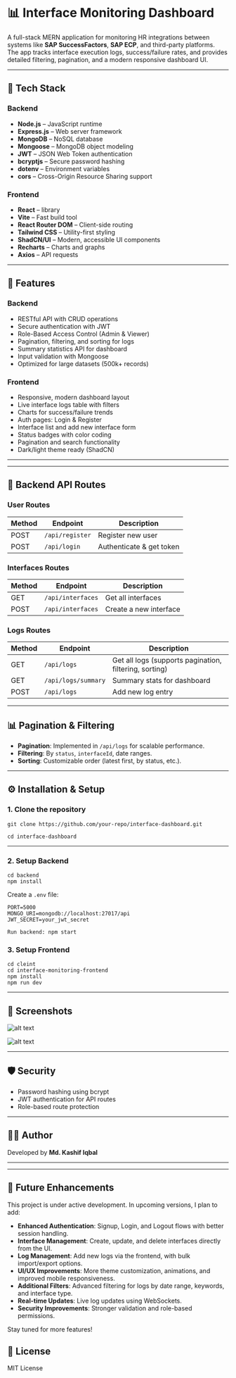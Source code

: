 # 📊 Interface Monitoring Dashboard

A full-stack MERN application for monitoring HR integrations between systems like **SAP SuccessFactors**, **SAP ECP**, and third-party platforms.  
The app tracks interface execution logs, success/failure rates, and provides detailed filtering, pagination, and a modern responsive dashboard UI.

---

## 🚀 Tech Stack

### **Backend**
- **Node.js** – JavaScript runtime
- **Express.js** – Web server framework
- **MongoDB** – NoSQL database
- **Mongoose** – MongoDB object modeling
- **JWT** – JSON Web Token authentication
- **bcryptjs** – Secure password hashing
- **dotenv** – Environment variables
- **cors** – Cross-Origin Resource Sharing support

### **Frontend**
- **React** –  library
- **Vite** – Fast build tool
- **React Router DOM** – Client-side routing
- **Tailwind CSS** – Utility-first styling
- **ShadCN/UI** – Modern, accessible UI components
- **Recharts** – Charts and graphs
- **Axios** – API requests

---

## 📌 Features

### **Backend**
- RESTful API with CRUD operations
- Secure authentication with JWT
- Role-Based Access Control (Admin & Viewer)
- Pagination, filtering, and sorting for logs
- Summary statistics API for dashboard
- Input validation with Mongoose
- Optimized for large datasets (500k+ records)

### **Frontend**
- Responsive, modern dashboard layout
- Live interface logs table with filters
- Charts for success/failure trends
- Auth pages: Login & Register
- Interface list and add new interface form
- Status badges with color coding
- Pagination and search functionality
- Dark/light theme ready (ShadCN)

---

<!-- ## 📂 Project Structure -->


---

## 🔗 Backend API Routes

### **User Routes**
| Method | Endpoint | Description |
|--------|----------|-------------|
| POST | `/api/register` | Register new user |
| POST | `/api/login` | Authenticate & get token |

### **Interfaces Routes**
| Method | Endpoint | Description |
|--------|----------|-------------|
| GET | `/api/interfaces` | Get all interfaces |
| POST | `/api/interfaces` | Create a new interface |

### **Logs Routes**
| Method | Endpoint | Description |
|--------|----------|-------------|
| GET | `/api/logs` | Get all logs (supports pagination, filtering, sorting) |
| GET | `/api/logs/summary` | Summary stats for dashboard |
| POST | `/api/logs` | Add new log entry |

---

## 📊 Pagination & Filtering
- **Pagination**: Implemented in `/api/logs` for scalable performance.
- **Filtering**: By `status`, `interfaceId`, date ranges.
- **Sorting**: Customizable order (latest first, by status, etc.).

---

## ⚙️ Installation & Setup

### **1. Clone the repository**


```
git clone https://github.com/your-repo/interface-dashboard.git

cd interface-dashboard
```

***

### **2. Setup Backend**
```
cd backend
npm install
```
Create a `.env` file:
```
PORT=5000
MONGO_URI=mongodb://localhost:27017/api
JWT_SECRET=your_jwt_secret
```

```
Run backend: npm start
```


### **3. Setup Frontend**
```
cd cleint
cd interface-monitoring-frontend
npm install
npm run dev
```


---

## 📸 Screenshots 

![alt text](image.png)


![alt text](image-1.png)

---

## 🛡 Security
- Password hashing using bcrypt
- JWT authentication for API routes
- Role-based route protection

---

## 👨‍💻 Author
Developed by **Md. Kashif Iqbal**

---

---

## 📝 Future Enhancements
This project is under active development. In upcoming versions, I plan to add:

- **Enhanced Authentication**: Signup, Login, and Logout flows with better session handling.
- **Interface Management**: Create, update, and delete interfaces directly from the UI.
- **Log Management**: Add new logs via the frontend, with bulk import/export options.
- **UI/UX Improvements**: More theme customization, animations, and improved mobile responsiveness.
- **Additional Filters**: Advanced filtering for logs by date range, keywords, and interface type.
- **Real-time Updates**: Live log updates using WebSockets.
- **Security Improvements**: Stronger validation and role-based permissions.

Stay tuned for more features!


## 📜 License
MIT License

